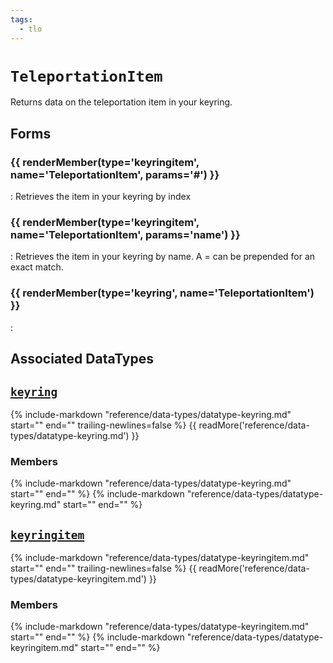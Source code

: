 ```yaml
---
tags:
  - tlo
---
```

# `TeleportationItem`

<!--tlo-desc-start-->
Returns data on the teleportation item in your keyring.
<!--tlo-desc-end-->

## Forms
<!--tlo-forms-start-->
### {{ renderMember(type='keyringitem', name='TeleportationItem', params='#') }}

:   Retrieves the item in your keyring by index

### {{ renderMember(type='keyringitem', name='TeleportationItem', params='name') }}

:   Retrieves the item in your keyring by name. A = can be prepended for an exact match.

### {{ renderMember(type='keyring', name='TeleportationItem') }}

:   

<!--tlo-forms-end-->

## Associated DataTypes
## [`keyring`](../data-types/datatype-keyring.md)
{% include-markdown "reference/data-types/datatype-keyring.md" start="<!--dt-desc-start-->" end="<!--dt-desc-end-->" trailing-newlines=false %} {{ readMore('reference/data-types/datatype-keyring.md') }}

<h3>Members</h3>
{% include-markdown "reference/data-types/datatype-keyring.md" start="<!--dt-members-start-->" end="<!--dt-members-end-->" %}
{% include-markdown "reference/data-types/datatype-keyring.md" start="<!--dt-linkrefs-start-->" end="<!--dt-linkrefs-end-->" %}

## [`keyringitem`](../data-types/datatype-keyringitem.md)
{% include-markdown "reference/data-types/datatype-keyringitem.md" start="<!--dt-desc-start-->" end="<!--dt-desc-end-->" trailing-newlines=false %} {{ readMore('reference/data-types/datatype-keyringitem.md') }}

<h3>Members</h3>
{% include-markdown "reference/data-types/datatype-keyringitem.md" start="<!--dt-members-start-->" end="<!--dt-members-end-->" %}
{% include-markdown "reference/data-types/datatype-keyringitem.md" start="<!--dt-linkrefs-start-->" end="<!--dt-linkrefs-end-->" %}

<!--tlo-linkrefs-start-->
[keyring]: ../data-types/datatype-keyring.md
[keyringitem]: ../data-types/datatype-keyringitem.md
<!--tlo-linkrefs-end-->
